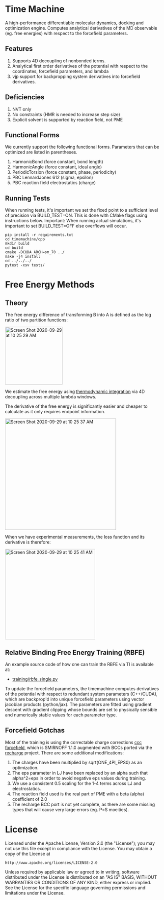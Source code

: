 # Time Machine

A high-performance differentiable molecular dynamics, docking and optimization engine. Computes analytical derivatives of the MD observable (eg. free energies) with respect to the forcefield parameters.

## Features

1. Supports 4D decoupling of nonbonded terms.
2. Analytical first order derivatives of the potential with respect to the coordinates, forcefield parameters, and lambda
3. vjp support for backpropping system derivatives into forcefield derivatives.

## Deficiencies

1. NVT only
2. No constraints (HMR is needed to increase step size)
3. Explicit solvent is supported by reaction field, not PME

## Functional Forms

We currently support the following functional forms. Parameters that can be optimized are listed in parentheses.

1. HarmonicBond (force constant, bond length)
2. HarmonicAngle (force constant, ideal angle)
3. PeriodicTorsion (force constant, phase, periodicity)
4. PBC LennardJones 612 (sigma, epsilon)
5. PBC reaction field electrostatics (charge)

## Running Tests

When running tests, it's important we set the fixed point to a sufficient level of precision via BUILD_TEST=ON. This is done with CMake flags using instructions below. Important: When running actual simulations, it's important to set BUILD_TEST=OFF else overflows will occur.

```
pip install -r requirements.txt
cd timemachine/cpp
mkdir build
cd build
cmake -DCUDA_ARCH=sm_70 ../
make -j4 install
cd ../../../
pytest -xsv tests/
```

# Free Energy Methods

## Theory

The free energy difference of transforming B into A is defined as the log ratio of two partition functions:

<img width="187" alt="Screen Shot 2020-09-29 at 10 25 29 AM" src="https://user-images.githubusercontent.com/2280724/94571588-28c29200-023e-11eb-970a-0c03fdbcf275.png">

We estimate the free energy using [thermodynamic integration](http://www.alchemistry.org/wiki/Thermodynamic_Integration) via 4D decoupling across multiple lambda windows.

The derivative of the free energy is significantly easier and cheaper to calculate as it only requires endpoint information.

<img width="361" alt="Screen Shot 2020-09-29 at 10 25 37 AM" src="https://user-images.githubusercontent.com/2280724/94571589-28c29200-023e-11eb-9f49-bb0ee619406d.png">

When we have experimental measurements, the loss function and its derivative is therefore:

<img width="293" alt="Screen Shot 2020-09-29 at 10 25 41 AM" src="https://user-images.githubusercontent.com/2280724/94571590-28c29200-023e-11eb-8948-c8acb44eaa1a.png">

## Relative Binding Free Energy Training (RBFE)

An example source code of how one can train the RBFE via TI is available at:

- [training/rbfe_single.py](https://github.com/proteneer/timemachine/blob/master/training/rbfe_single.py)

To update the forcefield parameters, the timemachine computes derivatives of the potential with respect to redundant system parameters (C++/CUDA), which are backprop'd into unique forcefield parameters using vector jacobian products (python/jax). The parameters are fitted using gradient descent with gradient clipping whose bounds are set to physically sensible and numerically stable values for each parameter type.

## Forcefield Gotchas

Most of the training is using the correctable charge corrections [ccc forcefield](https://github.com/proteneer/timemachine/blob/master/ff/params/smirnoff_1_1_0_ccc.py), which is SMIRNOFF 1.1.0 augmented with BCCs ported via the [recharge](https://github.com/openforcefield/openff-recharge) project. There are some additional modifications:

1. The charges have been multiplied by sqrt(ONE_4PI_EPS0) as an optimization.
2. The eps parameter in LJ have been replaced by an alpha such that alpha^2=eps in order to avoid negative eps values during training.
3. We use a consistent 0.5 scaling for the 1-4 terms across LJ and electrostatics.
4. The reaction field used is the real part of PME with a beta (alpha) coefficient of 2.0 
5. The recharge BCC port is not yet complete, as there are some missing types that will cause very large errors (eg. P=S moeities).

# License

Licensed under the Apache License, Version 2.0 (the "License");
you may not use this file except in compliance with the License.
You may obtain a copy of the License at

    http://www.apache.org/licenses/LICENSE-2.0

Unless required by applicable law or agreed to in writing, software
distributed under the License is distributed on an "AS IS" BASIS,
WITHOUT WARRANTIES OR CONDITIONS OF ANY KIND, either express or implied.
See the License for the specific language governing permissions and
limitations under the License.
